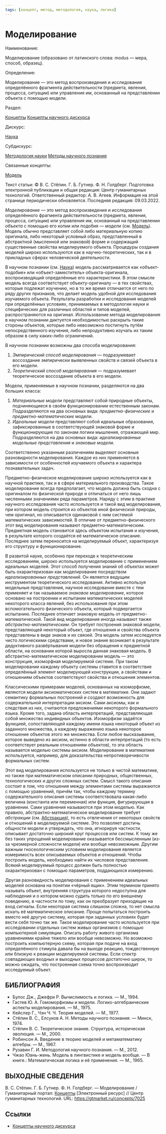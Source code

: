 ```yaml
---
tags: [концепт, метод, методология, наука, логика]
---
```

# Моделирование

Наименование:

Моделирование (образовано от латинского слова: modus — мера, способ, образец).

Определение:

Моделирование — это метод воспроизведения и исследования определённого фрагмента действительности (предмета, явления, процесса, ситуации) или управления им, основанный на представлении объекта с помощью модели.

Раздел:

[Концепты](https://gtmarket.ru/concepts/)  [Концепты научного дискурса](https://gtmarket.ru/concepts/scientific-concepts)

Дискурс:

[Наука](https://gtmarket.ru/concepts/6860)

Субдискурс:

[Методология науки](https://gtmarket.ru/concepts/6872) [Методы научного познания](https://gtmarket.ru/concepts/6874)

Связанные концепты:

[Модель](https://gtmarket.ru/concepts/7024)

Текст статьи: © В. С. Стёпин. Г. Б. Гутнер. Ф. Н. Голдберг. Подготовка электронной публикации и общая редакция: Центр гуманитарных технологий. Ответственный редактор: А. В. Агеев. Информация на этой странице периодически обновляется. Последняя редакция: 09.03.2022.

_Моделирование_ — это метод воспроизведения и исследования определённого фрагмента действительности (предмета, явления, процесса, ситуации) или управления им, основанный на представлении _объекта_ с помощью его копии или подобия — _модели_ (см. [Модель](https://gtmarket.ru/concepts/7024)). Модель обычно представляет собой либо материальную копию оригинала, либо некоторый условный образ, представленный в абстрактной (мысленной или знаковой) форме и содержащий существенные свойства моделируемого объекта. Процедуры создания моделей широко используются как в научно-теоретических, так и в прикладных сферах человеческой деятельности.

В научном познании (см. [Наука](https://gtmarket.ru/concepts/6860)) модель рассматривается как «объект-подобие» или «объект-заместитель» объекта-оригинала, воспроизводящий определённые его характеристики. В этом смысле модель всегда соответствует объекту-оригиналу — в тех свойствах, которые подлежат изучению, но в то же время отличается от него по ряду других признаков, что делает модель удобной для исследования изучаемого объекта. Результаты разработки и исследования моделей при определённых условиях, принимаемых в методологии науки и специфических для различных областей и типов моделей, распространяются на оригинал. Использование метода моделирования в научном познании диктуется необходимостью раскрыть такие стороны объектов, которые либо невозможно постигнуть путём непосредственного изучения, либо непродуктивно изучать их таким образом в силу каких-либо ограничений.

В научном познании возможны два способа моделирования:

1. _Эмпирический способ моделирования_ — подразумевает воссоздание эмпирически выявленных свойств и связей объекта в его модели.
2. _Теоретический способ моделирования_ — подразумевает теоретическое воссоздание объекта в его модели.

Модели, применяемые в научном познании, разделяются на два больших класса:

1. _Материальные модели_ представляют собой природные объекты, подчиняющиеся в своём функционировании естественным законам. Подразделяются на два основных вида: _предметно-физические_ и _предметно-математические_ модели.
2. _Идеальные модели_ представляют собой идеальные образования, зафиксированные в соответствующей знаковой форме и функционирующие по законам логики мышления, отражающей мир. Подразделяются на два основных вида: _идеализированные модельные представления_ и _знаковые модели_.

Соответственно указанным различениям выделяют основные разновидности моделирования. Каждое из них применяется в зависимости от особенностей изучаемого объекта и характера познавательных задач.

Предметно-физическое моделирование широко используется как в научной практике, так и в сфере материального производства. Такое моделирование всегда предполагает, что модель должна быть сходна с оригиналом по физической природе и отличаться от него лишь численными значениями ряда параметров. Наряду с этим в практике научного исследования часто используется и такой вид моделирования, при котором модель строится из объектов иной физической природы, чем оригинал, но описывается одинаковой с ним системой математических зависимостей. В отличие от предметно-физического этот вид моделирования называют предметно-математическим. Предметная модель становится здесь объектом испытания и изучения, в результате которого создаётся её математическое описание. Последнее затем переносится на моделируемый объект, характеризуя его структуру и функционирование.

В развитой науке, особенно при переходе к теоретическим исследованиям, широко используется моделирование с применением идеальных моделей. Этот способ получения знаний об объектах может быть охарактеризован как моделирование посредством _идеализированных представлений_. Он является ведущим инструментом теоретического исследования. Активно используя модельные представления, научное исследование вместе с тем применяет и так называемое _знаковое моделирование_, которое основано на построении и испытании математических моделей некоторого класса явлений, без использования при этом вспомогательного физического объекта, который подвергается испытанию. Последнее отличает знаковую модель от предметно-математической. Такой вид моделирования иногда называют также _абстрактно-математическим_. Он требует построения знаковой модели, представляющей некоторый объект, где отношения и свойства объекта представлены в виде знаков и их связей. Эта модель затем исследуется чисто логическими средствами, и новое знание возникает в результате дедуктивного развёртывания модели без обращения к предметной области, на основании которой выросла данная знаковая модель. В абстрактно-математическом моделировании модель — это конструкция, изоморфная моделируемой системе. При таком моделировании каждому объекту системы ставится в соответствие определённый элемент моделирующей конструкции, а свойствам и отношениям объектов соответствуют свойства и отношения элементов.

Классическими примерами моделей, основанных на изоморфизме, являются модели аксиоматических систем в математике. Они задают семантику формальных построений и создают возможность для содержательной интерпретации аксиом. Сами аксиомы, как и следствия из них, считаются предложениями некоторого формального языка. Кроме того, задана область интерпретаций, представляющая собой множество индивидных объектов. Изоморфизм задаётся функцией, сопоставляющей каждому имени языка некоторый объект из заданного множества, а каждому выражению языка некоторое отношение объектов этого же множества. Если любое высказывание, которое выведено из аксиом, истинно в области интерпретаций (то есть соответствует реальным отношениям объектов), то эта область называется моделью системы аксиом. Моделирование в математике используется, например, для доказательства непротиворечивости формальных систем.

Этот вид моделирования используется не только в чистой математике, но также при математическом описании природных, общественных, технологических и других сложных систем. Смысл такого описания состоит в том, что отношения между элементами системы выражаются с помощью уравнений, причём так, чтобы каждому термину содержательного описания системы соответствовала какая-либо величина (константа или переменная) или функция, фигурирующая в уравнении. Сами уравнения называются при этом моделью. Как правило, абстрактно-математическое моделирование требует _абстракции_ (см. [Абстракция](https://gtmarket.ru/concepts/7008)), то есть отвлечения от некоторых свойств и отношений в моделируемой системе. Это позволяет достичь общности модели и утверждать, что она, игнорируя частности, описывает достаточно широкий круг процессов или систем. К тому же без таких упрощений моделирование оказывается бессмысленным (из-за чрезмерной сложности модели) или вообще невозможным. Другим важным гносеологическим условием моделирования является измеримость всех описываемых объектов и отношений. Чтобы построить модель, необходимо найти их числовое представление. Всякий моделируемый процесс должен быть полностью охарактеризован с помощью параметров, поддающихся измерению.

Другая разновидность моделирования с применением идеальных моделей основана на понятии «чёрный ящик». Этим термином принято называть объект, внутренняя структура которого недоступна для наблюдения и о котором можно судить только по его внешнему поведению, в частности по тому, как он преобразует приходящие на вход сигналы. Если некоторая система слишком сложна, то нет смысла искать её математическое описание. Проще попытаться построить вместо неё другую систему, которая при заданных условиях будет вести себя точно так же. Такое моделирование часто используется при исследовании отдельных систем живых организмов с помощью компьютерной симуляции. Описать работу живого организма уравнениями крайне тяжело или вообще невозможно. Но возможно построить компьютерную схему, которая при подаче на вход определённого стимула давала бы на выходе реакцию, тождественную или близкую к реакции моделируемой системы. Если спектр совпадающих входных и выходных процессов достаточно широк, то можно ожидать, что построенная схема точно воспроизводит исследуемый объект.

## БИБЛИОГРАФИЯ

- Булос Дж., Джефри Р. Вычислимость и логика. — М., 1994.
- Гастев Ю. А. Гомоморфизмы и модели. Логико-алгебраические аспекты моделирования. — М., 1975.
- Кейслер Г., Чэн Ч. Ч. Теория моделей. — М., 1977.
- Стёпин В. С., Елсуков А. Н. Методы научного познания. — Минск, 1974.
- Стёпин B. C. Теоретическое знание. Структура, историческая эволюция. — М., 2000.
- Робинсон А. Введение в теорию моделей и метаматематику алгебры. — М., 1967.
- Рузавин Г. И. Методология научного познания. — М., 2012.
- Чжао Юань-жень. Модель в лингвистике и модель вообще. — В книге.: Математическая логика и её применения. — М., 1965.

## ВЫХОДНЫЕ СВЕДЕНИЯ

В. С. Стёпин. Г. Б. Гутнер. Ф. Н. Голдберг. — Моделирование / Гуманитарный портал: [Концепты](https://gtmarket.ru/concepts/) [Электронный ресурс] // Центр гуманитарных технологий. URL: <https://gtmarket.ru/concepts/7025>

## Ссылки

- [Концепты научного дискурса](Концепты%20научного%20дискурса.md)
